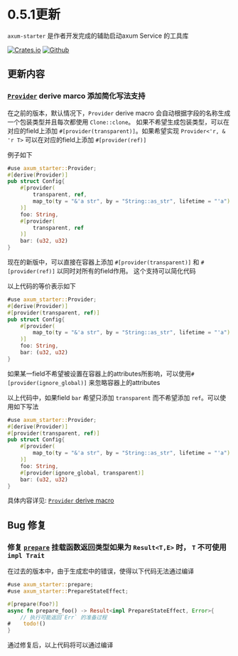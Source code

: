# 0.5.1更新

`axum-starter` 是作者开发完成的辅助启动axum Service 的工具库

[![Crates.io](https://img.shields.io/crates/v/axum-starter.svg?style=for-the-badge)](https://crates.io/crates/axum-starter)
[![Github](https://img.shields.io/badge/github-8da0cb?style=for-the-badge&labelColor=555555&logo=github)](https://github.com/Goodjooy/axum-server-starter)

## 更新内容

### [`Provider`](https://docs.rs/axum-starter/0.5.1/axum_starter/derive.Provider.html) derive marco 添加简化写法支持

在之前的版本，默认情况下，`Provider` derive macro 会自动根据字段的名称生成一个包装类型并且每次都使用 `Clone::clone`。
如果不希望生成包装类型，可以在对应的field上添加 `#[provider(transparent)]`。如果希望实现 `Provider<'r, & 'r T>` 可以在对应的field上添加 `#[provider(ref)]`

例子如下

```rust
#use axum_starter::Provider;
#[derive(Provider)]
pub struct Config{
    #[provider(
        transparent, ref,
        map_to(ty = "&'a str", by = "String::as_str", lifetime = "'a")
    )]
    foo: String,
    #[provider(
        transparent, ref
    )]
    bar: (u32, u32)
}
```

现在的新版中，可以直接在容器上添加 `#[provider(transparent)]` 和 `#[provider(ref)]` 以同时对所有的field作用。
这个支持可以简化代码

以上代码的等价表示如下

```rust
#use axum_starter::Provider;
#[derive(Provider)]
#[provider(transparent, ref)]
pub struct Config{
    #[provider(
        map_to(ty = "&'a str", by = "String::as_str", lifetime = "'a")
    )]
    foo: String,
    bar: (u32, u32)
}
```

如果某一field不希望被设置在容器上的attributes所影响，可以使用`#[provider(ignore_global)]` 来忽略容器上的attributes

以上代码中，如果field `bar` 希望只添加 `transparent` 而不希望添加 `ref`。可以使用如下写法

```rust
#use axum_starter::Provider;
#[derive(Provider)]
#[provider(transparent, ref)]
pub struct Config{
    #[provider(
        map_to(ty = "&'a str", by = "String::as_str", lifetime = "'a")
    )]
    foo: String,
    #[provider(ignore_global, transparent)]
    bar: (u32, u32)
}
```

具体内容详见: [`Provider` derive macro](https://docs.rs/axum-starter/0.5.1/axum_starter/derive.Provider.html)

## Bug 修复

### 修复 [`prepare`](https://docs.rs/axum-starter/0.5.1/axum_starter/attr.prepare.html) 挂载函数返回类型如果为 `Result<T,E>` 时， `T` 不可使用 `impl Trait`

在过去的版本中，由于生成宏中的错误，使得以下代码无法通过编译

```rust
#use axum_starter::prepare;
#use axum_starter::PrepareStateEffect;

#[prepare(Foo?)]
async fn prepare_foo() -> Result<impl PrepareStateEffect, Error>{
    // 执行可能返回`Err` 的准备过程
#    todo!()
}

```

通过修复后，以上代码将可以通过编译
